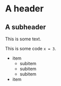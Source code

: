 # A header

## A subheader

This is some text.

This is some code `x = 3`.

- item
    - subitem
    - subitem
    - subitem
- item
